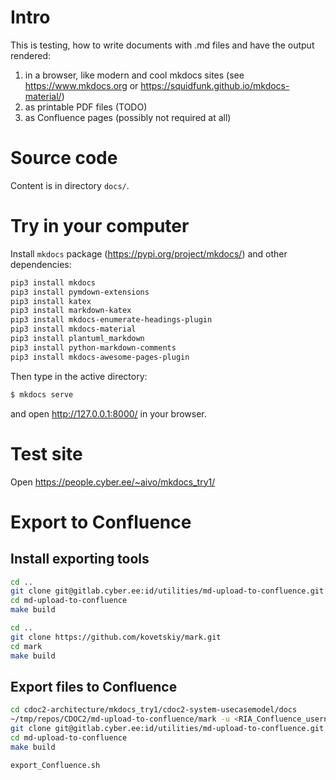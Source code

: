 # Intro

This is testing, how to write documents with .md files and have the output rendered:

1. in a browser, like modern and cool mkdocs sites (see <https://www.mkdocs.org> or <https://squidfunk.github.io/mkdocs-material/>)
2. as printable PDF files (TODO)
3. as Confluence pages (possibly not required at all)

# Source code

Content is in directory `docs/`.

# Try in your computer

Install `mkdocs` package (<https://pypi.org/project/mkdocs/>) and other dependencies:

```bash
pip3 install mkdocs
pip3 install pymdown-extensions
pip3 install katex
pip3 install markdown-katex
pip3 install mkdocs-enumerate-headings-plugin
pip3 install mkdocs-material
pip3 install plantuml_markdown
pip3 install python-markdown-comments
pip3 install mkdocs-awesome-pages-plugin
```

Then type in the active directory:
```bash
$ mkdocs serve
```

and open <http://127.0.0.1:8000/> in your browser.

# Test site

Open <https://people.cyber.ee/~aivo/mkdocs_try1/>

# Export to Confluence

## Install exporting tools

```bash
cd ..
git clone git@gitlab.cyber.ee:id/utilities/md-upload-to-confluence.git
cd md-upload-to-confluence
make build
```

```bash
cd ..
git clone https://github.com/kovetskiy/mark.git
cd mark
make build
```

## Export files to Confluence

```bash
cd cdoc2-architecture/mkdocs_try1/cdoc2-system-usecasemodel/docs
~/tmp/repos/CDOC2/md-upload-to-confluence/mark -u <RIA_Confluence_username> -p <password> -b https://confluence.ria.ee/ -f ch02_business_cases.md
git clone git@gitlab.cyber.ee:id/utilities/md-upload-to-confluence.git
cd md-upload-to-confluence
make build
```

```bash
export_Confluence.sh
```